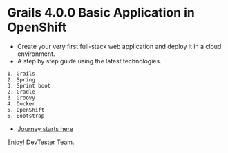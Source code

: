 # Grails 4.0.0 Basic Application in OpenShift

- Create your very first full-stack web application and deploy it in a cloud environment.
- A step by step guide using the latest technologies.

```
1. Grails 
2. Spring 
3. Sprint boot 
2. Gradle 
3. Groovy 
4. Docker
5. OpenShift
6. Bootstrap
```

- [Journey starts here](https://github.com/devtester-ro/devtester-grails-openshift-docs/blob/master/0-Readme.adoc)

Enjoy!
DevTester Team.
